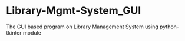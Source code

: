 # Library-Mgmt-System_GUI
The GUI based program on Library Management System using python-tkinter module
